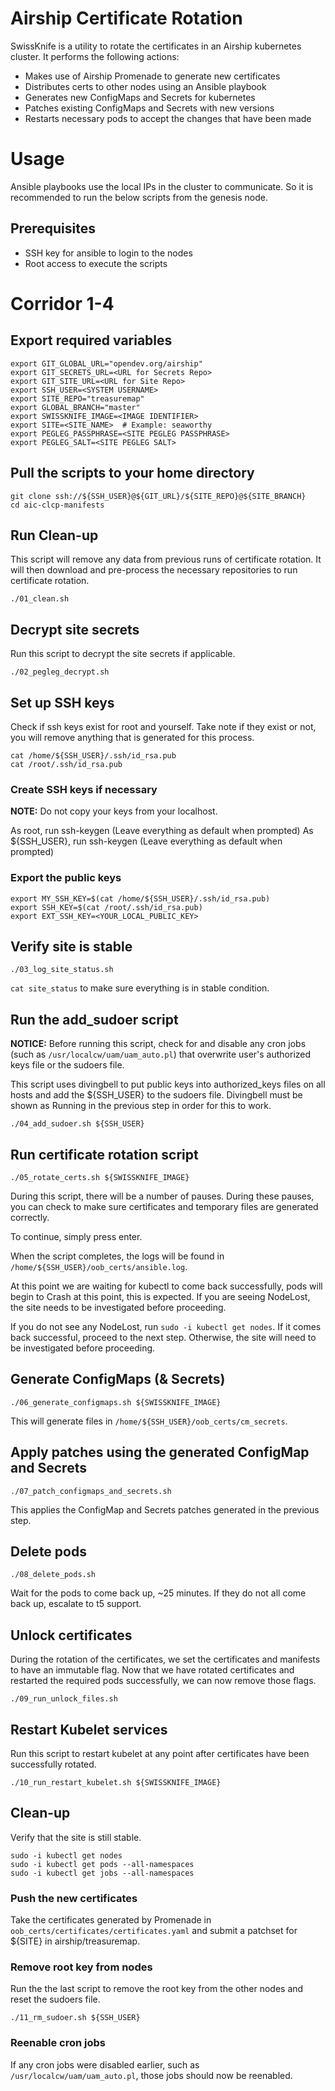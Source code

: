 # Airship Certificate Rotation

SwissKnife is a utility to rotate the certificates in an Airship kubernetes 
cluster. It performs the following actions:

  - Makes use of Airship Promenade to generate new certificates
  - Distributes certs to other nodes using an Ansible playbook
  - Generates new ConfigMaps and Secrets for kubernetes
  - Patches existing ConfigMaps and Secrets with new versions
  - Restarts necessary pods to accept the changes that have been made

# Usage

Ansible playbooks use the local IPs in the cluster to communicate. So it is
recommended to run the below scripts from the genesis node.

##  Prerequisites

  - SSH key for ansible to login to the nodes
  - Root access to execute the scripts

# Corridor 1-4

## Export required variables

```
export GIT_GLOBAL_URL="opendev.org/airship"
export GIT_SECRETS_URL=<URL for Secrets Repo>
export GIT_SITE_URL=<URL for Site Repo>
export SSH_USER=<SYSTEM USERNAME>
export SITE_REPO="treasuremap"
export GLOBAL_BRANCH="master"
export SWISSKNIFE_IMAGE=<IMAGE IDENTIFIER>
export SITE=<SITE_NAME>  # Example: seaworthy
export PEGLEG_PASSPHRASE=<SITE PEGLEG PASSPHRASE>
export PEGLEG_SALT=<SITE PEGLEG SALT>
```

## Pull the scripts to your home directory

```
git clone ssh://${SSH_USER}@${GIT_URL}/${SITE_REPO}@${SITE_BRANCH}
cd aic-clcp-manifests
```

## Run Clean-up

This script will remove any data from previous runs of certificate rotation.
It will then download and pre-process the necessary repositories to run
certificate rotation.

```
./01_clean.sh
```

## Decrypt site secrets

Run this script to decrypt the site secrets if applicable.

```
./02_pegleg_decrypt.sh
```

## Set up SSH keys

Check if ssh keys exist for root and yourself. Take note if they exist or not,
you will remove anything that is generated for this process.

```
cat /home/${SSH_USER}/.ssh/id_rsa.pub
cat /root/.ssh/id_rsa.pub
```

### Create SSH keys if necessary

**NOTE:** Do not copy your keys from your localhost.

As root, run ssh-keygen (Leave everything as default when prompted)
As ${SSH_USER}, run ssh-keygen (Leave everything as default when prompted)

### Export the public keys

```
export MY_SSH_KEY=$(cat /home/${SSH_USER}/.ssh/id_rsa.pub)
export SSH_KEY=$(cat /root/.ssh/id_rsa.pub)
export EXT_SSH_KEY=<YOUR_LOCAL_PUBLIC_KEY>
```

## Verify site is stable

```
./03_log_site_status.sh
```

`cat site_status` to make sure everything is in stable condition.

## Run the add_sudoer script

**NOTICE:** Before running this script, check for and disable any cron jobs
(such as `/usr/localcw/uam/uam_auto.pl`) that overwrite user's authorized keys
file or the sudoers file.

This script uses divingbell to put public keys into authorized_keys files on
all hosts and add the ${SSH_USER} to the sudoers file. Divingbell must be
shown as Running in the previous step in order for this to work.

```
./04_add_sudoer.sh ${SSH_USER}
```

## Run certificate rotation script

```
./05_rotate_certs.sh ${SWISSKNIFE_IMAGE}
```

During this script, there will be a number of pauses. During these pauses, 
you can check to make sure certificates and temporary files are generated 
correctly.

To continue, simply press enter.

When the script completes, the logs will be found in
`/home/${SSH_USER}/oob_certs/ansible.log`.

At this point we are waiting for kubectl to come back successfully, pods will
begin to Crash at this point, this is expected.  If you are seeing NodeLost,
the site needs to be investigated before proceeding.

If you do not see any NodeLost, run `sudo -i kubectl get nodes`. If it comes
back successful, proceed to the next step. Otherwise, the site will need to be
investigated before proceeding.

## Generate ConfigMaps (& Secrets)

```
./06_generate_configmaps.sh ${SWISSKNIFE_IMAGE}
```

This will generate files in `/home/${SSH_USER}/oob_certs/cm_secrets`.

## Apply patches using the generated ConfigMap and Secrets

```
./07_patch_configmaps_and_secrets.sh
```

This applies the ConfigMap and Secrets patches generated in the previous step.

## Delete pods

```
./08_delete_pods.sh
```

Wait for the pods to come back up, ~25 minutes.  If they do not all come
back up, escalate to t5 support.

## Unlock certificates

During the rotation of the certificates, we set the certificates and manifests
to have an immutable flag. Now that we have rotated certificates and restarted
the required pods successfully, we can now remove those flags.

```
./09_run_unlock_files.sh
```

## Restart Kubelet services

Run this script to restart kubelet at any point after certificates have been
successfully rotated.

```
./10_run_restart_kubelet.sh ${SWISSKNIFE_IMAGE}
```

## Clean-up

Verify that the site is still stable.

```
sudo -i kubectl get nodes
sudo -i kubectl get pods --all-namespaces
sudo -i kubectl get jobs --all-namespaces
```

### Push the new certificates

Take the certificates generated by Promenade in
`oob_certs/certificates/certificates.yaml` and submit a patchset for ${SITE} in
airship/treasuremap.

### Remove root key from nodes

Run the the last script to remove the root key from the other nodes and reset
the sudoers file.

```
./11_rm_sudoer.sh ${SSH_USER}
```

### Reenable cron jobs

If any cron jobs were disabled earlier, such as `/usr/localcw/uam/uam_auto.pl`,
those jobs should now be reenabled.